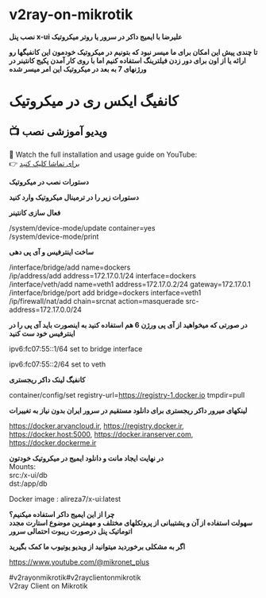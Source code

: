 # v2ray-on-mikrotik

**نصب پنل x-ui علیرضا با ایمیج داکر در سرور یا روتر میکروتیک**

**تا چندی پیش این امکان برای ما میسر نبود که بتونیم در میکروتیک خودمون این کانفیگها رو ارائه یا از اون برای دور زدن فیلترینگ استفاده کنیم اما با روی کار آمدن پکیج کانتینر در ورژنهای 7 به بعد در میکروتیک این امر میسر شده**

# کانفیگ ایکس ری در میکروتیک

## 📺 ویدیو آموزشی نصب 
🎥 Watch the full installation and usage guide on YouTube:  
👉 [برای تماشا کلیک کنید](https://www.youtube.com/watch?v=131ONwrhPxg&t=72s)  

  
**دستورات نصب در میکروتیک**

**دستورات زیر را در ترمینال میکروتیک وارد کنید**  

**فعال سازی کانتینر**

/system/device-mode/update container=yes  
/system/device-mode/print    

**ساخت اینترفیس و آی پی دهی**

/interface/bridge/add name=dockers  
/ip/address/add address=172.17.0.1/24 interface=dockers  
/interface/veth/add name=veth1 address=172.17.0.2/24 gateway=172.17.0.1  
/interface/bridge/port add bridge=dockers interface=veth1  
/ip/firewall/nat/add chain=srcnat action=masquerade src-address=172.17.0.0/24   

**در صورتی که میخواهید از آی پی ورژن 6 هم استفاده کنید به اینصورت باید آی پی را در اینترفیس خود ست کنید**

ipv6:fc07:55::1/64 set to bridge interface

ipv6:fc07:55::2/64 set to veth

**کانفیگ لینک داکر ریجستری**  

container/config/set registry-url=https://registry-1.docker.io tmpdir=pull   


**لینکهای میرور داکر ریجستری برای دانلود مستقیم در سرور ایران بدون نیاز به تغییرات**  

https://docker.arvancloud.ir, https://registry.docker.ir, https://docker.host:5000, https://docker.iranserver.com, https://docker.dockerme.ir


**در نهایت ایجاد مانت و دانلود ایمیج در میکروتیک خودتون**  
Mounts:  
src:/x-ui/db  
dst:/app/db  

Docker image : alireza7/x-ui:latest    
  
**چرا از این ایمیج داکر استفاده میکنیم؟**  
**سهولت استفاده از آن و پشتیبانی از پروتکلهای مختلف و مهمترین موضوع استارت مجدد اتوماتیک پنل درصورت ریبوت احتمالی سرور**

**اگر به مشکلی برخوردید میتوانید از ویدیو یوتیوب ما کمک بگیرید**  

https://www.youtube.com/@mikronet_plus  

#v2rayonmikrotik#v2rayclientonmikrotik  
V2ray Client on Mikrotik
